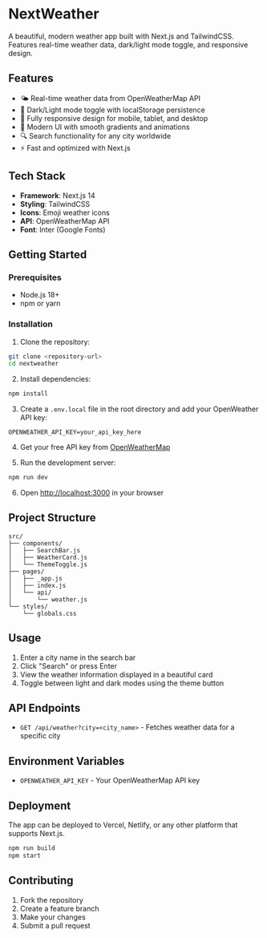 # NextWeather

A beautiful, modern weather app built with Next.js and TailwindCSS. Features real-time weather data, dark/light mode toggle, and responsive design.

## Features

- 🌤️ Real-time weather data from OpenWeatherMap API
- 🌙 Dark/Light mode toggle with localStorage persistence
- 📱 Fully responsive design for mobile, tablet, and desktop
- 🎨 Modern UI with smooth gradients and animations
- 🔍 Search functionality for any city worldwide
- ⚡ Fast and optimized with Next.js

## Tech Stack

- **Framework**: Next.js 14
- **Styling**: TailwindCSS
- **Icons**: Emoji weather icons
- **API**: OpenWeatherMap API
- **Font**: Inter (Google Fonts)

## Getting Started

### Prerequisites

- Node.js 18+ 
- npm or yarn

### Installation

1. Clone the repository:
```bash
git clone <repository-url>
cd nextweather
```

2. Install dependencies:
```bash
npm install
```

3. Create a `.env.local` file in the root directory and add your OpenWeather API key:
```
OPENWEATHER_API_KEY=your_api_key_here
```

4. Get your free API key from [OpenWeatherMap](https://openweathermap.org/api)

5. Run the development server:
```bash
npm run dev
```

6. Open [http://localhost:3000](http://localhost:3000) in your browser

## Project Structure

```
src/
├── components/
│   ├── SearchBar.js
│   ├── WeatherCard.js
│   └── ThemeToggle.js
├── pages/
│   ├── _app.js
│   ├── index.js
│   └── api/
│       └── weather.js
└── styles/
    └── globals.css
```

## Usage

1. Enter a city name in the search bar
2. Click "Search" or press Enter
3. View the weather information displayed in a beautiful card
4. Toggle between light and dark modes using the theme button

## API Endpoints

- `GET /api/weather?city=<city_name>` - Fetches weather data for a specific city

## Environment Variables

- `OPENWEATHER_API_KEY` - Your OpenWeatherMap API key

## Deployment

The app can be deployed to Vercel, Netlify, or any other platform that supports Next.js.

```bash
npm run build
npm start
```

## Contributing

1. Fork the repository
2. Create a feature branch
3. Make your changes
4. Submit a pull request
